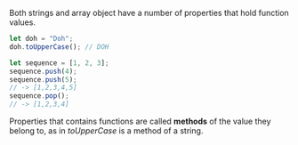 Both strings and array object have a number of properties that hold function values.

```javascript
let doh = "Doh";
doh.toUpperCase(); // DOH

let sequence = [1, 2, 3];
sequence.push(4);
sequence.push(5);
// -> [1,2,3,4,5]
sequence.pop();
// -> [1,2,3,4]
```

Properties that contains functions are called **methods** of the value they belong to, as in _toUpperCase_ is a method of a string.
